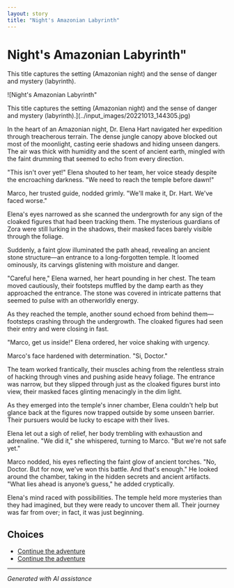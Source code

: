 ```yaml
---
layout: story
title: "Night's Amazonian Labyrinth"
---
```


# Night's Amazonian Labyrinth"

This title captures the setting (Amazonian night) and the sense of danger and mystery (labyrinth).

![Night's Amazonian Labyrinth"

This title captures the setting (Amazonian night) and the sense of danger and mystery (labyrinth).](../input_images/20221013_144305.jpg)

In the heart of an Amazonian night, Dr. Elena Hart navigated her expedition through treacherous terrain. The dense jungle canopy above blocked out most of the moonlight, casting eerie shadows and hiding unseen dangers. The air was thick with humidity and the scent of ancient earth, mingled with the faint drumming that seemed to echo from every direction.

"This isn't over yet!" Elena shouted to her team, her voice steady despite the encroaching darkness. "We need to reach the temple before dawn!"

Marco, her trusted guide, nodded grimly. "We'll make it, Dr. Hart. We've faced worse."

Elena's eyes narrowed as she scanned the undergrowth for any sign of the cloaked figures that had been tracking them. The mysterious guardians of Zora were still lurking in the shadows, their masked faces barely visible through the foliage.

Suddenly, a faint glow illuminated the path ahead, revealing an ancient stone structure—an entrance to a long-forgotten temple. It loomed ominously, its carvings glistening with moisture and danger.

"Careful here," Elena warned, her heart pounding in her chest. The team moved cautiously, their footsteps muffled by the damp earth as they approached the entrance. The stone was covered in intricate patterns that seemed to pulse with an otherworldly energy.

As they reached the temple, another sound echoed from behind them—footsteps crashing through the undergrowth. The cloaked figures had seen their entry and were closing in fast.

"Marco, get us inside!" Elena ordered, her voice shaking with urgency.

Marco's face hardened with determination. "Si, Doctor."

The team worked frantically, their muscles aching from the relentless strain of hacking through vines and pushing aside heavy foliage. The entrance was narrow, but they slipped through just as the cloaked figures burst into view, their masked faces glinting menacingly in the dim light.

As they emerged into the temple's inner chamber, Elena couldn't help but glance back at the figures now trapped outside by some unseen barrier. Their pursuers would be lucky to escape with their lives.

Elena let out a sigh of relief, her body trembling with exhaustion and adrenaline. "We did it," she whispered, turning to Marco. "But we're not safe yet."

Marco nodded, his eyes reflecting the faint glow of ancient torches. "No, Doctor. But for now, we've won this battle. And that's enough." He looked around the chamber, taking in the hidden secrets and ancient artifacts. "What lies ahead is anyone’s guess," he added cryptically.

Elena's mind raced with possibilities. The temple held more mysteries than they had imagined, but they were ready to uncover them all. Their journey was far from over; in fact, it was just beginning.


## Choices

* [Continue the adventure](./474775887_490715300428480_2081408431757738514_n.md)
* [Continue the adventure](./476485893_1141800154331157_7662562200996339651_n.md)


---
*Generated with AI assistance*
